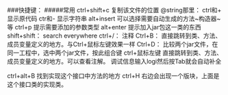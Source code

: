###快捷键：
#####常用
ctrl+shift+c     复制该文件的位置
@string那里：    ctrl和+ 显示原代码 ctr和- 显示字符串
alt+insert       可以选择需要自动生成的方法~构造器~等
ctrl+p           提示需要添加的参数类型
alt+enter        提示加入jar包这一类的东西
shift+shift：    search everywhere
ctrl+/：         注释
Ctrl+B：        直接跳转到类、方法、成员变量定义的地方。与Ctrl+鼠标左键效果一样
Ctrl+D：         比较两个jar文件，在同一工程中，选中两个jar文件，按此组合键
ctrl+鼠标左键    直接跳转到类、方法、成员变量定义的地方。可以查看注解。
调试信息输入logi然后按Tab就会自动补全

ctrl+alt+B   找到实现这个接口中方法的地方
ctrl+H       右边会出现一个版块，上面是这个接口类的实现类。